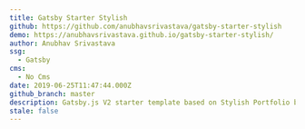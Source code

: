 ```yaml
---
title: Gatsby Starter Stylish
github: https://github.com/anubhavsrivastava/gatsby-starter-stylish
demo: https://anubhavsrivastava.github.io/gatsby-starter-stylish/
author: Anubhav Srivastava
ssg:
  - Gatsby
cms:
  - No Cms
date: 2019-06-25T11:47:44.000Z
github_branch: master
description: Gatsby.js V2 starter template based on Stylish Portfolio by startbootstrap
stale: false
---
```


